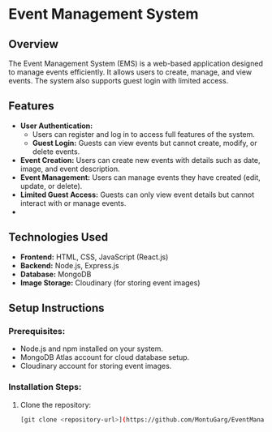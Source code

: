 # Event Management System

## Overview
The Event Management System (EMS) is a web-based application designed to manage events efficiently. It allows users to create, manage, and view events. The system also supports guest login with limited access.

## Features
- **User Authentication:**
  - Users can register and log in to access full features of the system.
  - **Guest Login:** Guests can view events but cannot create, modify, or delete events.
- **Event Creation:** Users can create new events with details such as date, image, and event description.
- **Event Management:** Users can manage events they have created (edit, update, or delete).
- **Limited Guest Access:** Guests can only view event details but cannot interact with or manage events.
- 
## Technologies Used
- **Frontend:** HTML, CSS, JavaScript (React.js)
- **Backend:** Node.js, Express.js
- **Database:** MongoDB
- **Image Storage:** Cloudinary (for storing event images)

## Setup Instructions

### Prerequisites:
- Node.js and npm installed on your system.
- MongoDB Atlas account for cloud database setup.
- Cloudinary account for storing event images.

### Installation Steps:
1. Clone the repository:
   ```bash
   [git clone <repository-url>](https://github.com/MontuGarg/EventManagementFrontend.git)

   
